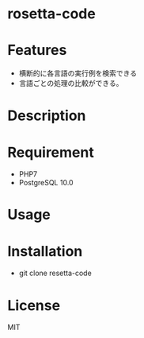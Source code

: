 rosetta-code
============


# Features
- 横断的に各言語の実行例を検索できる
- 言語ごとの処理の比較ができる。


# Description



# Requirement
- PHP7
- PostgreSQL 10.0

# Usage


# Installation
- git clone resetta-code



# License

MIT
